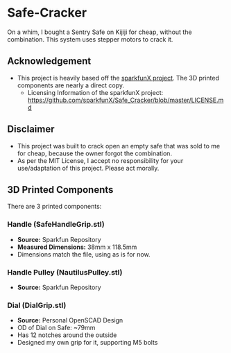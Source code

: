 # Safe-Cracker
On a whim, I bought a Sentry Safe on Kijiji for cheap, without the combination. This system uses stepper motors to crack it.

## Acknowledgement
* This project is heavily based off the [sparkfunX project](https://github.com/sparkfunX/Safe_Cracker). The 3D printed components are nearly a direct copy.
	* Licensing Information of the sparkfunX project: https://github.com/sparkfunX/Safe_Cracker/blob/master/LICENSE.md

## Disclaimer
* This project was built to crack open an empty safe that was sold to me for cheap, because the owner forgot the combination.
* As per the MIT License, I accept no responsibility for your use/adaptation of this project. Please act morally.

## 3D Printed Components
There are 3 printed components:
### Handle (SafeHandleGrip.stl)
* **Source:** Sparkfun Repository
* **Measured Dimensions:** 38mm x 118.5mm
* Dimensions match the file, using as is for now.

### Handle Pulley (NautilusPulley.stl)
* **Source:** Sparkfun Repository

### Dial (DialGrip.stl)
* **Source:** Personal OpenSCAD Design
* OD of Dial on Safe: \~79mm
* Has 12 notches around the outside
* Designed my own grip for it, supporting M5 bolts
